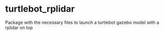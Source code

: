 # turtlebot_rplidar
Package with the necessary files to launch a turtlebot gazebo model with a rplidar on top
